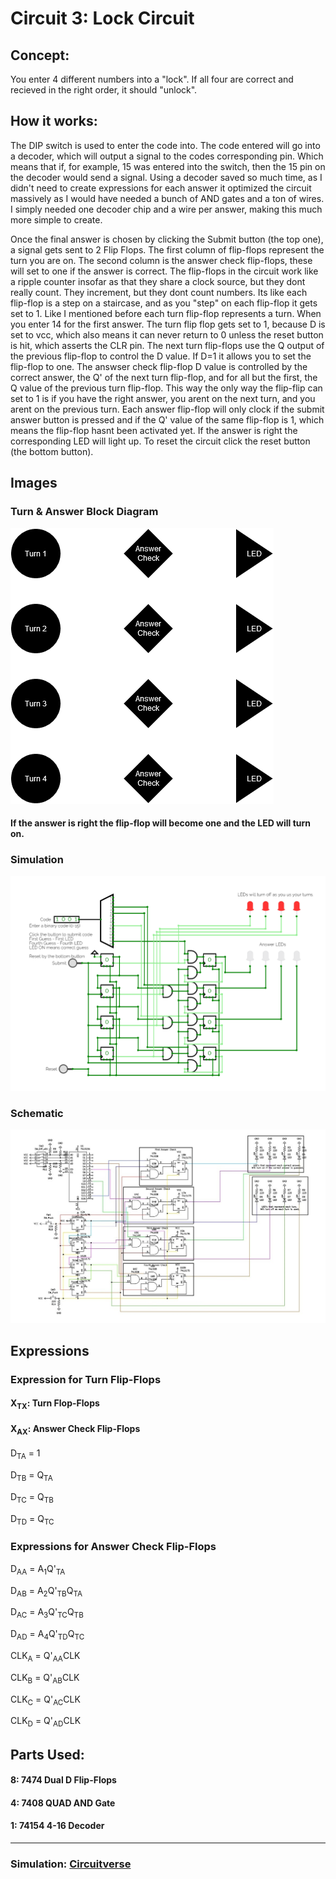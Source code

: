 # Circuit 3: Lock Circuit 
## Concept:
You enter 4 different numbers into a "lock". If all four are correct and recieved in the right order, it should "unlock". 
## How it works:
The DIP switch is used to enter the code into. The code entered will go into a decoder, which will output a signal to the codes corresponding pin. Which means that if, for example, 15 was entered into the switch, then the 15 pin on the decoder would send a signal. Using a decoder saved so much time, as I didn't need to create expressions for each answer it optimized the circuit massively as I would have needed a bunch of AND gates and a ton of wires. I simply needed one decoder chip and a wire per answer, making this much more simple to create.

Once the final answer is chosen by clicking the Submit button (the top one), a signal gets sent to 2 Flip Flops. The first column of flip-flops represent the turn you are on. The second column is the answer check flip-flops, these will set to one if the answer is correct. The flip-flops in the circuit work like a ripple counter insofar as that they share a clock source, but they dont really count. They increment, but they dont count numbers. Its like each flip-flop is a step on a staircase, and as you "step" on each flip-flop it gets set to 1. Like I mentioned before each turn flip-flop represents a turn. When you enter 14 for the first answer. The turn flip flop gets set to 1, because D is set to vcc, which also means it can never return to 0 unless the reset button is hit, which asserts the CLR pin. The next turn flip-flops use the Q output of the previous flip-flop to control the D value. If D=1 it allows you to set the flip-flop to one. The answser check flip-flop D value is controlled by the correct answer, the Q' of the next turn flip-flop, and for all but the first, the Q value of the previous turn flip-flop. This way the only way the flip-flip can set to 1 is if you have the right answer, you arent on the next turn, and you arent on the previous turn. Each answer flip-flop will only clock if the submit answer button is pressed and if the Q' value of the same flip-flop is 1, which means the flip-flop hasnt been activated yet. If the answer is right the corresponding LED will light up. To reset the circuit click the reset button (the bottom button).

## Images
### Turn & Answer Block Diagram
![Circuit 3 Block Diagram](Circuit_3_block_diagram.png)
#### If the answer is right the flip-flop will become one and the LED will turn on.
### Simulation
![Circuit 3 Simulation](Circuit_3_Simulation.png)
### Schematic
![Circuit 3 Schematic](Circuit_3_Schematic.jpg)

## Expressions
### Expression for Turn Flip-Flops

#### X<sub>TX</sub>: Turn Flop-Flops
#### X<sub>AX</sub>: Answer Check Flip-Flops

D<sub>TA</sub> = 1

D<sub>TB</sub> = Q<sub>TA</sub>

D<sub>TC</sub> = Q<sub>TB</sub>

D<sub>TD</sub> = Q<sub>TC</sub>

### Expressions for Answer Check Flip-Flops

D<sub>AA</sub> = A<sub>1</sub>Q'<sub>TA</sub>

D<sub>AB</sub> = A<sub>2</sub>Q'<sub>TB</sub>Q<sub>TA</sub>

D<sub>AC</sub> = A<sub>3</sub>Q'<sub>TC</sub>Q<sub>TB</sub>

D<sub>AD</sub> = A<sub>4</sub>Q'<sub>TD</sub>Q<sub>TC</sub>

CLK<sub>A</sub> = Q'<sub>AA</sub>CLK

CLK<sub>B</sub> = Q'<sub>AB</sub>CLK

CLK<sub>C</sub> = Q'<sub>AC</sub>CLK

CLK<sub>D</sub> = Q'<sub>AD</sub>CLK



## Parts Used:
#### 8: 7474 Dual D Flip-Flops
#### 4: 7408 QUAD AND Gate
#### 1: 74154 4-16 Decoder

***
### Simulation: [Circuitverse](https://circuitverse.org/simulator/edit/lock-circuit-9322b070-b124-4427-a766-c93bc677ccae)
